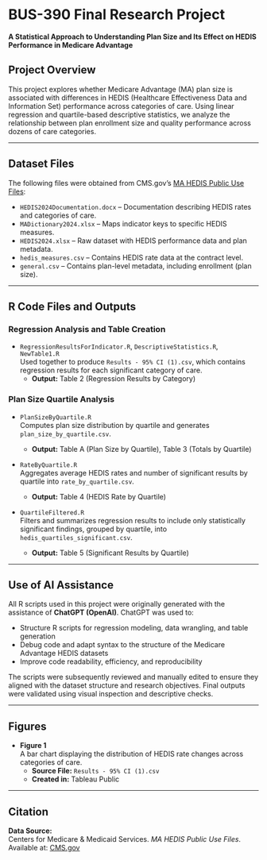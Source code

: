# BUS-390 Final Research Project  
**A Statistical Approach to Understanding Plan Size and Its Effect on HEDIS Performance in Medicare Advantage**

## Project Overview
This project explores whether Medicare Advantage (MA) plan size is associated with differences in HEDIS (Healthcare Effectiveness Data and Information Set) performance across categories of care. Using linear regression and quartile-based descriptive statistics, we analyze the relationship between plan enrollment size and quality performance across dozens of care categories.

---

## Dataset Files

The following files were obtained from CMS.gov’s [MA HEDIS Public Use Files](https://www.cms.gov/data-research/statistics-trends-and-reports/medicare-advantagepart-d-contract-and-enrollment-data/ma-hedis-public-use-files/ma-hedis-public-use-files-0):

- `HEDIS2024Documentation.docx` – Documentation describing HEDIS rates and categories of care.
- `MADictionary2024.xlsx` – Maps indicator keys to specific HEDIS measures.
- `HEDIS2024.xlsx` – Raw dataset with HEDIS performance data and plan metadata.
- `hedis_measures.csv` – Contains HEDIS rate data at the contract level.
- `general.csv` – Contains plan-level metadata, including enrollment (plan size).

---

## R Code Files and Outputs

### Regression Analysis and Table Creation

- `RegressionResultsForIndicator.R`, `DescriptiveStatistics.R`, `NewTable1.R`  
  Used together to produce `Results - 95% CI (1).csv`, which contains regression results for each significant category of care.  
  - **Output:** Table 2 (Regression Results by Category)

### Plan Size Quartile Analysis

- `PlanSizeByQuartile.R`  
  Computes plan size distribution by quartile and generates `plan_size_by_quartile.csv`.  
  - **Output:** Table A (Plan Size by Quartile), Table 3 (Totals by Quartile)

- `RateByQuartile.R`  
  Aggregates average HEDIS rates and number of significant results by quartile into `rate_by_quartile.csv`.  
  - **Output:** Table 4 (HEDIS Rate by Quartile)

- `QuartileFiltered.R`  
  Filters and summarizes regression results to include only statistically significant findings, grouped by quartile, into `hedis_quartiles_significant.csv`.  
  - **Output:** Table 5 (Significant Results by Quartile)

---

## Use of AI Assistance

All R scripts used in this project were originally generated with the assistance of **ChatGPT (OpenAI)**. ChatGPT was used to:
- Structure R scripts for regression modeling, data wrangling, and table generation
- Debug code and adapt syntax to the structure of the Medicare Advantage HEDIS datasets
- Improve code readability, efficiency, and reproducibility

The scripts were subsequently reviewed and manually edited to ensure they aligned with the dataset structure and research objectives. Final outputs were validated using visual inspection and descriptive checks.

---

## Figures

- **Figure 1**  
  A bar chart displaying the distribution of HEDIS rate changes across categories of care.  
  - **Source File:** `Results - 95% CI (1).csv`  
  - **Created in:** Tableau Public

---

## Citation

**Data Source:**  
Centers for Medicare & Medicaid Services. *MA HEDIS Public Use Files*.  
Available at: [CMS.gov](https://www.cms.gov/data-research/statistics-trends-and-reports/medicare-advantagepart-d-contract-and-enrollment-data/ma-hedis-public-use-files/ma-hedis-public-use-files-0)
